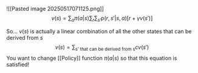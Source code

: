 ![[Pasted image 20250517071125.png]]
$$
v(s) = \sum_a \pi(a|s) \sum_r \sum_{s'} p(r, s' | s, a) \left[ r + \gamma v(s')\right]
$$

So... $v(s)$ is actually a linear combination of all the other states that can be derived from $s$ 
$$v(s) = \sum_{\text{s' that can be derived from s}} c v(s')$$
You want to change [[Policy]] function $\pi(a|s)$ so that this equation is satisfied!
